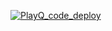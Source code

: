 
[![PlayQ_code_deploy](https://github.com/dsbios/playq_exercise_code/actions/workflows/deploy.yml/badge.svg?branch=master)](https://github.com/dsbios/playq_exercise_code/actions/workflows/deploy.yml)

